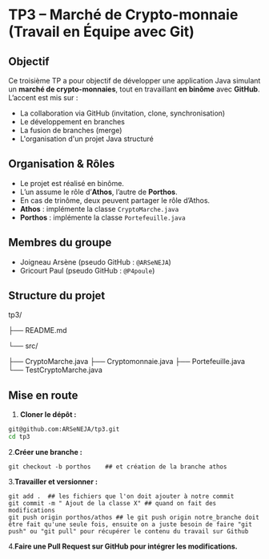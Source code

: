 # TP3 – Marché de Crypto-monnaie (Travail en Équipe avec Git)

## Objectif

Ce troisième TP a pour objectif de développer une application Java simulant un **marché de crypto-monnaies**, tout en travaillant **en binôme** avec **GitHub**.  
L’accent est mis sur :
- La collaboration via GitHub (invitation, clone, synchronisation)
- Le développement en branches
- La fusion de branches (merge)
- L'organisation d'un projet Java structuré

## Organisation & Rôles

- Le projet est réalisé en binôme.
- L’un assume le rôle d’**Athos**, l’autre de **Porthos**.
- En cas de trinôme, deux peuvent partager le rôle d’Athos.
- **Athos** : implémente la classe `CryptoMarche.java`
- **Porthos** : implémente la classe `Portefeuille.java`

## Membres du groupe

- Joigneau Arsène (pseudo GitHub : `@ARSeNEJA`)
- Gricourt Paul (pseudo GitHub : `@P4poule`)
  
## Structure du projet
tp3/

├── README.md 

└── src/ 

├── CryptoMarche.java 
├── Cryptomonnaie.java 
├── Portefeuille.java 
└── TestCryptoMarche.java

## Mise en route

1. **Cloner le dépôt :**

```bash
git@github.com:ARSeNEJA/tp3.git
cd tp3
```
2.**Créer une branche :**

```
git checkout -b porthos    ## et création de la branche athos
```

3.**Travailler et versionner :**

```
git add .  ## les fichiers que l'on doit ajouter à notre commit
git commit -m " Ajout de la classe X" ## quand on fait des modifications
git push origin porthos/athos ## le git push origin notre_branche doit être fait qu'une seule fois, ensuite on a juste besoin de faire "git push" ou "git pull" pour récupérer le contenu du travail sur Github
```

4.**Faire une Pull Request sur GitHub pour intégrer les modifications.**




